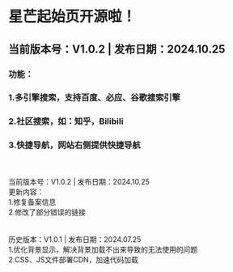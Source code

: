 # 星芒起始页开源啦！
## 当前版本号：V1.0.2    |   发布日期：2024.10.25
### 功能：
### 1.多引擎搜索，支持百度、必应、谷歌搜索引擎
### 2.社区搜索，如：知乎，Bilibili
### 3.快捷导航，网站右侧提供快捷导航
<br/><br/>
当前版本号：V1.0.2    |   发布日期：2024.10.25<br/>
更新内容：<br/>
1.修复备案信息<br/>
2.修改了部分错误的链接<br/>
<br/><br/>
历史版本：V1.0.1    |   发布日期：2024.07.25<br/>
1.优化背景显示，解决背景加载不出来导致的无法使用的问题<br/>
2.CSS、JS文件部署CDN，加速代码加载<br/>
